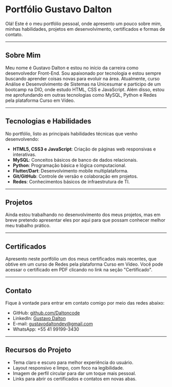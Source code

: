 # Portfólio Gustavo Dalton

Olá! Este é o meu portfólio pessoal, onde apresento um pouco sobre mim, minhas habilidades, projetos em desenvolvimento, certificados e formas de contato.

---

## Sobre Mim

Meu nome é Gustavo Dalton e estou no início da carreira como desenvolvedor Front-End. Sou apaixonado por tecnologia e estou sempre buscando aprender coisas novas para evoluir na área. Atualmente, curso Análise e Desenvolvimento de Sistemas na Unicesumar e participo de um bootcamp na DIO, onde estudo HTML, CSS e JavaScript. Além disso, estou me aprofundando em outras tecnologias como MySQL, Python e Redes pela plataforma Curso em Vídeo.

---

## Tecnologias e Habilidades

No portfólio, listo as principais habilidades técnicas que venho desenvolvendo:

- **HTML5, CSS3 e JavaScript**: Criação de páginas web responsivas e interativas.
- **MySQL**: Conceitos básicos de banco de dados relacionais.
- **Python**: Programação básica e lógica computacional.
- **Flutter/Dart**: Desenvolvimento mobile multiplataforma.
- **Git/GitHub**: Controle de versão e colaboração em projetos.
- **Redes**: Conhecimentos básicos de infraestrutura de TI.

---

## Projetos

Ainda estou trabalhando no desenvolvimento dos meus projetos, mas em breve pretendo apresentar eles por aqui para que possam conhecer melhor meu trabalho prático.

---

## Certificados

Apresento neste portfólio um dos meus certificados mais recentes, que obtive em um curso de Redes pela plataforma Curso em Vídeo. Você pode acessar o certificado em PDF clicando no link na seção "Certificado".

---

## Contato

Fique à vontade para entrar em contato comigo por meio das redes abaixo:

- GitHub: [github.com/Daltoncode](https://github.com/Daltoncode)
- LinkedIn: [Gustavo Dalton](https://www.linkedin.com/in/gustavo-dalton/)
- E-mail: gustavodaltondev@gmail.com
- WhatsApp: +55 41 99199-3430

---

## Recursos do Projeto

- Tema claro e escuro para melhor experiência do usuário.
- Layout responsivo e limpo, com foco na legibilidade.
- Imagem de perfil circular para dar um toque mais pessoal.
- Links para abrir os certificados e contatos em novas abas.


